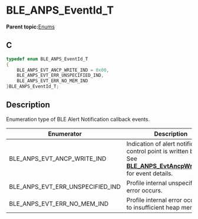 # BLE\_ANPS\_EventId\_T

**Parent topic:**[Enums](GUID-210D5AC4-E68C-499D-870A-E235F22D39AE.md)

## C

```c
typedef enum BLE_ANPS_EventId_T
{
    BLE_ANPS_EVT_ANCP_WRITE_IND = 0x00,
    BLE_ANPS_EVT_ERR_UNSPECIFIED_IND,
    BLE_ANPS_EVT_ERR_NO_MEM_IND
}BLE_ANPS_EventId_T;
```

## Description

Enumeration type of BLE Alert Notification callback events.

|Enumerator|Description|
|----------|-----------|
|BLE\_ANPS\_EVT\_ANCP\_WRITE\_IND|Indication of alert notification control point is written by client. See **[BLE\_ANPS\_EvtAncpWriteInd\_T](GUID-F72D05E4-7B2D-4795-8E0A-94C61C66CFFF.md)** for event details.|
|BLE\_ANPS\_EVT\_ERR\_UNSPECIFIED\_IND|Profile internal unspecified error occurs.|
|BLE\_ANPS\_EVT\_ERR\_NO\_MEM\_IND|Profile internal error occurs due to insufficient heap memory.|

